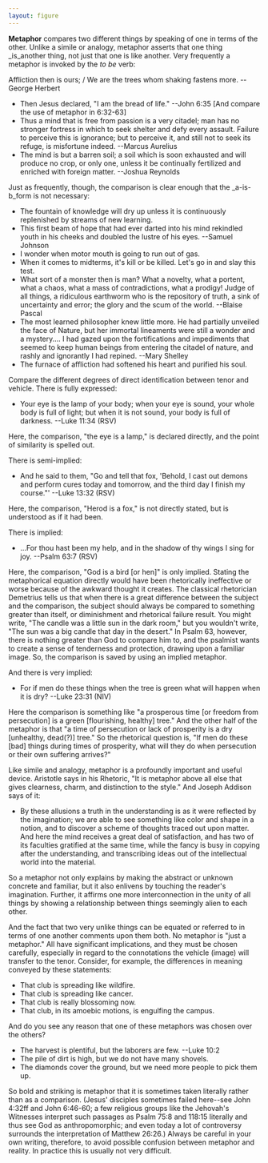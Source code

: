 ```yaml
---
layout: figure
---
```


**Metaphor** compares two different things by speaking of one in terms of the other. Unlike a simile or analogy, metaphor asserts that one thing _is_another thing, not just that one is like another. Very frequently a metaphor is invoked by the _to be_ verb:

Affliction then is ours; / We are the trees whom shaking fastens more. --George Herbert

 - Then Jesus declared, "I am the bread of life." --John 6:35 [And compare the use of metaphor in 6:32-63]
 - Thus a mind that is free from passion is a very citadel; man has no stronger fortress in which to seek shelter and defy every assault. Failure to perceive this is ignorance; but to perceive it, and still not to seek its refuge, is misfortune indeed. --Marcus Aurelius
 - The mind is but a barren soil; a soil which is soon exhausted and will produce no crop, or only one, unless it be continually fertilized and enriched with foreign matter. --Joshua Reynolds

Just as frequently, though, the comparison is clear enough that the _a-is-b_form is not necessary:

 - The fountain of knowledge will dry up unless it is continuously replenished by streams of new learning.
 - This first beam of hope that had ever darted into his mind rekindled youth in his cheeks and doubled the lustre of his eyes. --Samuel Johnson
 - I wonder when motor mouth is going to run out of gas.
 - When it comes to midterms, it's kill or be killed. Let's go in and slay this test.
 - What sort of a monster then is man? What a novelty, what a portent, what a chaos, what a mass of contradictions, what a prodigy! Judge of all things, a ridiculous earthworm who is the repository of truth, a sink of uncertainty and error; the glory and the scum of the world. --Blaise Pascal
 - The most learned philosopher knew little more. He had partially unveiled the face of Nature, but her immortal lineaments were still a wonder and a mystery.... I had gazed upon the fortifications and impediments that seemed to keep human beings from entering the citadel of nature, and rashly and ignorantly I had repined. --Mary Shelley
 - The furnace of affliction had softened his heart and purified his soul.

Compare the different degrees of direct identification between tenor and vehicle. There is fully expressed:

 - Your eye is the lamp of your body; when your eye is sound, your whole body is full of light; but when it is not sound, your body is full of darkness. --Luke 11:34 (RSV)

Here, the comparison, "the eye is a lamp," is declared directly, and the point of similarity is spelled out.

There is semi-implied:

 - And he said to them, "Go and tell that fox, 'Behold, I cast out demons and perform cures today and tomorrow, and the third day I finish my course."' --Luke 13:32 (RSV)

Here, the comparison, "Herod is a fox," is not directly stated, but is understood as if it had been.

There is implied:

 - ...For thou hast been my help, and in the shadow of thy wings I sing for joy. --Psalm 63:7 (RSV)

Here, the comparison, "God is a bird [or hen]" is only implied. Stating the metaphorical equation directly would have been rhetorically ineffective or worse because of the awkward thought it creates. The classical rhetorician Demetrius tells us that when there is a great difference between the subject and the comparison, the subject should always be compared to something greater than itself, or diminishment and rhetorical failure result. You might write, "The candle was a little sun in the dark room," but you wouldn't write, "The sun was a big candle that day in the desert." In Psalm 63, however, there is nothing greater than God to compare him to, and the psalmist wants to create a sense of tenderness and protection, drawing upon a familiar image. So, the comparison is saved by using an implied metaphor.

And there is very implied:

 - For if men do these things when the tree is green what will happen when it is dry? --Luke 23:31 (NIV)

Here the comparison is something like "a prosperous time [or freedom from persecution] is a green [flourishing, healthy] tree." And the other half of the metaphor is that "a time of persecution or lack of prosperity is a dry [unhealthy, dead(?)] tree." So the rhetorical question is, "If men do these [bad] things during times of prosperity, what will they do when persecution or their own suffering arrives?"

Like simile and analogy, metaphor is a profoundly important and useful device. Aristotle says in his Rhetoric, "It is metaphor above all else that gives clearness, charm, and distinction to the style." And Joseph Addison says of it:

 - By these allusions a truth in the understanding is as it were reflected by the imagination; we are able to see something like color and shape in a notion, and to discover a scheme of thoughts traced out upon matter. And here the mind receives a great deal of satisfaction, and has two of its faculties gratified at the same time, while the fancy is busy in copying after the understanding, and transcribing ideas out of the intellectual world into the material.

So a metaphor not only explains by making the abstract or unknown concrete and familiar, but it also enlivens by touching the reader's imagination. Further, it affirms one more interconnection in the unity of all things by showing a relationship between things seemingly alien to each other.

And the fact that two very unlike things can be equated or referred to in terms of one another comments upon them both. No metaphor is "just a metaphor." All have significant implications, and they must be chosen carefully, especially in regard to the connotations the vehicle (image) will transfer to the tenor. Consider, for example, the differences in meaning conveyed by these statements:

 - That club is spreading like wildfire.
 - That club is spreading like cancer.
 - That club is really blossoming now.
 - That club, in its amoebic motions, is engulfing the campus.

And do you see any reason that one of these metaphors was chosen over the others?
 - The harvest is plentiful, but the laborers are few. --Luke 10:2
 - The pile of dirt is high, but we do not have many shovels.
 - The diamonds cover the ground, but we need more people to pick them up.

So bold and striking is metaphor that it is sometimes taken literally rather than as a comparison. (Jesus' disciples sometimes failed here--see John 4:32ff and John 6:46-60; a few religious groups like the Jehovah's Witnesses interpret such passages as Psalm 75:8 and 118:15 literally and thus see God as anthropomorphic; and even today a lot of controversy surrounds the interpretation of Matthew 26:26.) Always be careful in your own writing, therefore, to avoid possible confusion between metaphor and reality. In practice this is usually not very difficult.